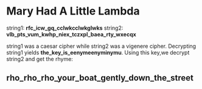 # Mary Had A Little Lambda

string1: **rfc_icw_gq_cclwkcclwkglwks**
string2: **vlb_pts_vum_kwhp_niex_tczxpl_baea_rty_wxecqx**

string1 was a caesar cipher while string2 was a vigenere cipher. Decrypting string1 yields **the_key_is_eenymeenyminymu**. Using this key,we decrypt string2 and get the rhyme:

## rho_rho_rho_your_boat_gently_down_the_street

